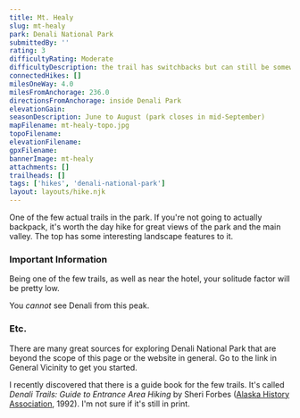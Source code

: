 ```yaml
---
title: Mt. Healy
slug: mt-healy
park: Denali National Park
submittedBy: ''
rating: 3
difficultyRating: Moderate
difficultyDescription: the trail has switchbacks but can still be somewhat strenuous in places.
connectedHikes: []
milesOneWay: 4.0
milesFromAnchorage: 236.0
directionsFromAnchorage: inside Denali Park
elevationGain: 
seasonDescription: June to August (park closes in mid-September)
mapFilename: mt-healy-topo.jpg
topoFilename: 
elevationFilename: 
gpxFilename: 
bannerImage: mt-healy
attachments: []
trailheads: []
tags: ['hikes', 'denali-national-park']
layout: layouts/hike.njk
---
```

One of the few actual trails in the park. If you're not going to actually backpack, it's worth the day hike for great views of the park and the main valley. The top has some interesting landscape features to it.

### Important Information

Being one of the few trails, as well as near the hotel, your solitude factor will be pretty low.

You *cannot* see Denali from this peak.

### Etc.

There are many great sources for exploring Denali National Park that are beyond the scope of this page or the website in general. Go to the link in General Vicinity to get you started. 

I recently discovered that there is a guide book for the few trails. It's called *Denali Trails: Guide to Entrance Area Hiking* by Sheri Forbes ([Alaska History Association](http://www.alaskanha.org/), 1992). I'm not sure if it's still in print.